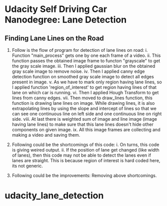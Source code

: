 # Udacity Self Driving Car Nanodegree: Lane Detection

## Finding Lane Lines on the Road

1. Follow is the flow of program for detection of lane lines on road:
	i. Function "main_process" gets one by one each frame of a video.
	ii. This function passes the obtained image frame to functon "grayscale" to get the gray scale image.
	iii. Then I applied gaussian blur on the obtained gray scale image to remove noise.
	iv. Then I applied canny edge detection function on smoothed gray scale image to detect all edges present in image.
	v. As we have to mark only region having lane lines, so I applied function 'region_of_interest' to get region having lines of that lane on which car is running.
	vi. Then I applied Hough Transform to get lines from canny edges.
	vii. Then moved to draw_lines function, this function is drawing lane lines on image. While drawing lines, it is also extrapolating lines by using the slope and intercept of lines so that we can see one continuous line on left side and one continuous line on right side.
	viii. At last there is weighted sum of image and line image (image having lane lines) to make sure that this lane lines doesn't hide other components on given image.
	ix. All this image frames are collecting and making a video and saving them.

2. Following could be the shortcomings of this code:
	i. On turns, this code is giving weired output.
	ii. If the position of lane get changed (like width of lanes), then this code may not be able to detect the lanes even if lanes are straight. This is because region of interest is hard coded here, its not generic.

3. Following could be the improvements: Removing above shortcomings.
# udacity_lane_detection
